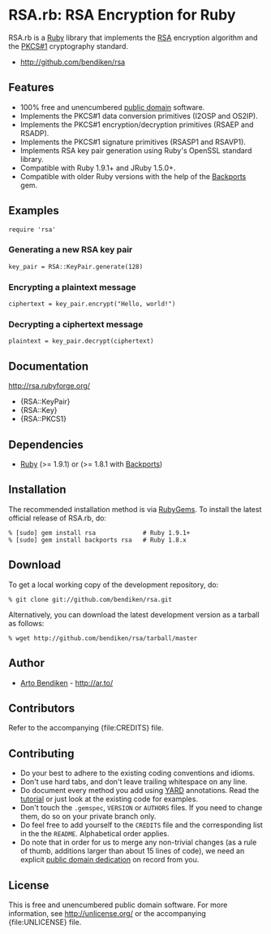 RSA.rb: RSA Encryption for Ruby
===============================

RSA.rb is a [Ruby][] library that implements the [RSA][] encryption
algorithm and the [PKCS#1][] cryptography standard.

* <http://github.com/bendiken/rsa>

Features
--------

* 100% free and unencumbered [public domain](http://unlicense.org/) software.
* Implements the PKCS#1 data conversion primitives (I2OSP and OS2IP).
* Implements the PKCS#1 encryption/decryption primitives (RSAEP and RSADP).
* Implements the PKCS#1 signature primitives (RSASP1 and RSAVP1).
* Implements RSA key pair generation using Ruby's OpenSSL standard library.
* Compatible with Ruby 1.9.1+ and JRuby 1.5.0+.
* Compatible with older Ruby versions with the help of the [Backports][] gem.

Examples
--------

    require 'rsa'

### Generating a new RSA key pair

    key_pair = RSA::KeyPair.generate(128)

### Encrypting a plaintext message

    ciphertext = key_pair.encrypt("Hello, world!")

### Decrypting a ciphertext message

    plaintext = key_pair.decrypt(ciphertext)

Documentation
-------------

<http://rsa.rubyforge.org/>

* {RSA::KeyPair}
* {RSA::Key}
* {RSA::PKCS1}

Dependencies
------------

* [Ruby](http://ruby-lang.org/) (>= 1.9.1) or (>= 1.8.1 with [Backports][])

Installation
------------

The recommended installation method is via [RubyGems](http://rubygems.org/).
To install the latest official release of RSA.rb, do:

    % [sudo] gem install rsa             # Ruby 1.9.1+
    % [sudo] gem install backports rsa   # Ruby 1.8.x

Download
--------

To get a local working copy of the development repository, do:

    % git clone git://github.com/bendiken/rsa.git

Alternatively, you can download the latest development version as a tarball
as follows:

    % wget http://github.com/bendiken/rsa/tarball/master

Author
------

* [Arto Bendiken](mailto:arto.bendiken@gmail.com) - <http://ar.to/>

Contributors
------------

Refer to the accompanying {file:CREDITS} file.

Contributing
------------

* Do your best to adhere to the existing coding conventions and idioms.
* Don't use hard tabs, and don't leave trailing whitespace on any line.
* Do document every method you add using [YARD][] annotations. Read the
  [tutorial][YARD-GS] or just look at the existing code for examples.
* Don't touch the `.gemspec`, `VERSION` or `AUTHORS` files. If you need to
  change them, do so on your private branch only.
* Do feel free to add yourself to the `CREDITS` file and the corresponding
  list in the the `README`. Alphabetical order applies.
* Do note that in order for us to merge any non-trivial changes (as a rule
  of thumb, additions larger than about 15 lines of code), we need an
  explicit [public domain dedication][PDD] on record from you.

License
-------

This is free and unencumbered public domain software. For more information,
see <http://unlicense.org/> or the accompanying {file:UNLICENSE} file.

[Ruby]:      http://ruby-lang.org/
[RSA]:       http://en.wikipedia.org/wiki/RSA
[PKCS#1]:    http://en.wikipedia.org/wiki/PKCS1
[YARD]:      http://yardoc.org/
[YARD-GS]:   http://rubydoc.info/docs/yard/file/docs/GettingStarted.md
[PDD]:       http://unlicense.org/#unlicensing-contributions
[Backports]: http://rubygems.org/gems/backports

